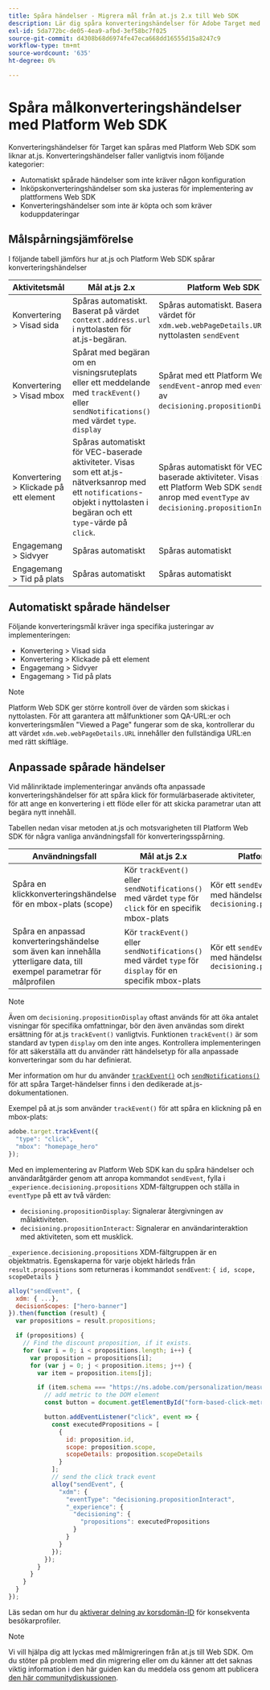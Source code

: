 ```yaml
---
title: Spåra händelser - Migrera mål från at.js 2.x till Web SDK
description: Lär dig spåra konverteringshändelser för Adobe Target med Experience Platform Web SDK.
exl-id: 5da772bc-de05-4ea9-afbd-3ef58bc7f025
source-git-commit: d4308b68d6974fe47eca668dd16555d15a8247c9
workflow-type: tm+mt
source-wordcount: '635'
ht-degree: 0%

---
```


# Spåra målkonverteringshändelser med Platform Web SDK

Konverteringshändelser för Target kan spåras med Platform Web SDK som liknar at.js. Konverteringshändelser faller vanligtvis inom följande kategorier:

* Automatiskt spårade händelser som inte kräver någon konfiguration
* Inköpskonverteringshändelser som ska justeras för implementering av plattformens Web SDK
* Konverteringshändelser som inte är köpta och som kräver koduppdateringar

## Målspårningsjämförelse

I följande tabell jämförs hur at.js och Platform Web SDK spårar konverteringshändelser

| Aktivitetsmål | Mål at.js 2.x | Platform Web SDK |
|---|---|---|
| Konvertering > Visad sida | Spåras automatiskt. Baserat på värdet `context.address.url` i nyttolasten för at.js-begäran. | Spåras automatiskt. Baserat på värdet för `xdm.web.webPageDetails.URL` i nyttolasten `sendEvent` |
| Konvertering > Visad mbox | Spårat med begäran om en visningsruteplats eller ett meddelande med `trackEvent()` eller `sendNotifications()` med värdet `type`. `display` | Spårat med ett Platform Web SDK `sendEvent`-anrop med `eventType` av `decisioning.propositionDisplay`. |
| Konvertering > Klickade på ett element | Spåras automatiskt för VEC-baserade aktiviteter. Visas som ett at.js-nätverksanrop med ett `notifications`-objekt i nyttolasten i begäran och ett `type`-värde på `click`. | Spåras automatiskt för VEC-baserade aktiviteter. Visas som ett Platform Web SDK `sendEvent`-anrop med `eventType` av `decisioning.propositionInteract`. |
| Engagemang > Sidvyer | Spåras automatiskt | Spåras automatiskt |
| Engagemang > Tid på plats | Spåras automatiskt | Spåras automatiskt |

<!--
| Revenue > RPV, AOV, or Total Sales | Tracked based on the `orderTotal` parameter values for the specified mbox(es) | Tracked based on the `xdm.commerce.order.priceTotal` values. Its best to use the "any mbox" option in the goal setup. |
| Revenue > Orders | Tracked based on the unique `orderId` parameter values for the specified mbox(es) | Tracked based on the unique values for `xdm.commerce.order.purchaseID`. Its best to use the "any mbox" option in the goal setup. |
| Engagement > Custom Scoring | Tracked with the `mboxPageValue` parameter. Refer to the [dedicated documentation](https://experienceleague.adobe.com/docs/target/using/activities/success-metrics/capture-score.html?lang=sv-SE) for more details. | Tracked with `data.__adobe.target.mboxPageValue` in the `sendEvent` payload |
-->

## Automatiskt spårade händelser

Följande konverteringsmål kräver inga specifika justeringar av implementeringen:

* Konvertering > Visad sida
* Konvertering > Klickade på ett element
* Engagemang > Sidvyer
* Engagemang > Tid på plats

>[!NOTE]
>
>Platform Web SDK ger större kontroll över de värden som skickas i nyttolasten. För att garantera att målfunktioner som QA-URL:er och konverteringsmålen &quot;Viewed a Page&quot; fungerar som de ska, kontrollerar du att värdet `xdm.web.webPageDetails.URL` innehåller den fullständiga URL:en med rätt skiftläge.

<!--
## Purchase conversion events

The following conversion goals are based on the order details information passed in the Platform Web SDK `sendEvent` payload:

* Revenue > Revenue per Visit (RPV)
* Revenue > Average Order Value (AOV)
* Revenue > Total Sales
* Revenue > Orders

Target at.js implementations typically use an order confirmation mbox with the `trackEvent()` or `sendNotifications()` functions to pass the order ID, order total, and a list of product IDs purchased. These methods are specific to Target.

The Platform Web SDK is a shared library for all Adobe applications and you may have other applications such as Adobe Analytics to consider. Because of this shared nature, its best send a single order confirmation call using the appropriate commerce XDM field group.

For more information and an example, refer to the tutorial section about [sending purchase parameters to Target](send-parameters.md#purchase-parameters). 
-->

## Anpassade spårade händelser

Vid målinriktade implementeringar används ofta anpassade konverteringshändelser för att spåra klick för formulärbaserade aktiviteter, för att ange en konvertering i ett flöde eller för att skicka parametrar utan att begära nytt innehåll.

Tabellen nedan visar metoden at.js och motsvarigheten till Platform Web SDK för några vanliga användningsfall för konverteringsspårning.

| Användningsfall | Mål at.js 2.x | Platform Web SDK |
|---|---|---|
| Spåra en klickkonverteringshändelse för en mbox-plats (scope) | Kör `trackEvent()` eller `sendNotifications()` med värdet `type` för `click` för en specifik mbox-plats | Kör ett `sendEvent`-kommando med händelsetypen `decisioning.propositionInteract` |
| Spåra en anpassad konverteringshändelse som även kan innehålla ytterligare data, till exempel parametrar för målprofilen | Kör `trackEvent()` eller `sendNotifications()` med värdet `type` för `display` för en specifik mbox-plats | Kör ett `sendEvent`-kommando med händelsetypen `decisioning.propositionDisplay` |

>[!NOTE]
>
>Även om `decisioning.propositionDisplay` oftast används för att öka antalet visningar för specifika omfattningar, bör den även användas som direkt ersättning för at.js `trackEvent()` vanligtvis. Funktionen `trackEvent()` är som standard av typen `display` om den inte anges. Kontrollera implementeringen för att säkerställa att du använder rätt händelsetyp för alla anpassade konverteringar som du har definierat.

Mer information om hur du använder [`trackEvent()`](https://developer.adobe.com/target/implement/client-side/atjs/atjs-functions/adobe-target-trackevent/) och [`sendNotifications()`](https://developer.adobe.com/target/implement/client-side/atjs/atjs-functions/adobe-target-sendnotifications-atjs-21/) för att spåra Target-händelser finns i den dedikerade at.js-dokumentationen.

Exempel på at.js som använder `trackEvent()` för att spåra en klickning på en mbox-plats:

```JavaScript
adobe.target.trackEvent({
  "type": "click",
  "mbox": "homepage_hero"
});
```

Med en implementering av Platform Web SDK kan du spåra händelser och användaråtgärder genom att anropa kommandot `sendEvent`, fylla i `_experience.decisioning.propositions` XDM-fältgruppen och ställa in `eventType` på ett av två värden:

* `decisioning.propositionDisplay`: Signalerar återgivningen av målaktiviteten.
* `decisioning.propositionInteract`: Signalerar en användarinteraktion med aktiviteten, som ett musklick.

`_experience.decisioning.propositions` XDM-fältgruppen är en objektmatris. Egenskaperna för varje objekt härleds från `result.propositions` som returneras i kommandot `sendEvent`: `{ id, scope, scopeDetails }`

```JavaScript
alloy("sendEvent", {
  xdm: { ...},
  decisionScopes: ["hero-banner"]
}).then(function (result) {
  var propositions = result.propositions;

  if (propositions) {
    // Find the discount proposition, if it exists.
    for (var i = 0; i < propositions.length; i++) {
      var proposition = propositions[i];
      for (var j = 0; j < proposition.items; j++) {
        var item = proposition.items[j];

        if (item.schema === "https://ns.adobe.com/personalization/measurement") {
          // add metric to the DOM element
          const button = document.getElementById("form-based-click-metric");

          button.addEventListener("click", event => {
            const executedPropositions = [
              {
                id: proposition.id,
                scope: proposition.scope,
                scopeDetails: proposition.scopeDetails
              }
            ];
            // send the click track event
            alloy("sendEvent", {
              "xdm": {
                "eventType": "decisioning.propositionInteract",
                "_experience": {
                  "decisioning": {
                    "propositions": executedPropositions
                  }
                }
              }
            });
          });
        }
      }
    }
  }
});
```

Läs sedan om hur du [aktiverar delning av korsdomän-ID](cross-domain.md) för konsekventa besökarprofiler.

>[!NOTE]
>
>Vi vill hjälpa dig att lyckas med målmigreringen från at.js till Web SDK. Om du stöter på problem med din migrering eller om du känner att det saknas viktig information i den här guiden kan du meddela oss genom att publicera [den här communitydiskussionen](https://experienceleaguecommunities.adobe.com/t5/adobe-experience-platform-data/tutorial-discussion-migrate-target-from-at-js-to-web-sdk/m-p/575587#M463).
